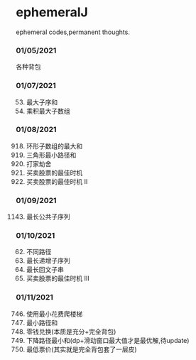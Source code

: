 # ephemeralJ
ephemeral codes,permanent thoughts.

### 01/05/2021
各种背包<br>

### 01/07/2021
53. 最大子序和<br>
152. 乘积最大子数组<br>

### 01/08/2021
918. 环形子数组的最大和<br>
120. 三角形最小路径和<br>
198. 打家劫舍<br>
121. 买卖股票的最佳时机<br>
122. 买卖股票的最佳时机 II<br>

### 01/09/2021
1143. 最长公共子序列<br>


### 01/10/2021
62. 不同路径<br>
300. 最长递增子序列<br>
5. 最长回文子串<br>
123. 买卖股票的最佳时机 III<br>

### 01/11/2021
746. 使用最小花费爬楼梯<br>
64. 最小路径和<br>
322. 零钱兑换(本质是充分+完全背包)<br>
931. 下降路径最小和(dp+滑动窗口最大值才是最优解,待update)<br>
983. 最低票价(其实就是完全背包套了一层皮)<br>